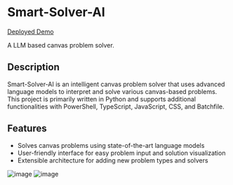 # Smart-Solver-AI

[Deployed Demo](https://smart-solver.vercel.app/)

A LLM based canvas problem solver.

## Description

Smart-Solver-AI is an intelligent canvas problem solver that uses advanced language models to interpret and solve various canvas-based problems. This project is primarily written in Python and supports additional functionalities with PowerShell, TypeScript, JavaScript, CSS, and Batchfile.

## Features

- Solves canvas problems using state-of-the-art language models
- User-friendly interface for easy problem input and solution visualization
- Extensible architecture for adding new problem types and solvers

![image](https://github.com/user-attachments/assets/576c19a1-4a80-4327-94c7-742184af54d7)
![image](https://github.com/user-attachments/assets/58694170-96f5-4f08-98f6-6138cf44147d)
